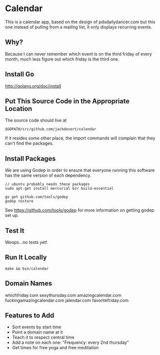 Calendar
===========

This is a calendar app, based on the design of pdxdailydancer.com
but this one instead of pulling from a mailing list,
it only displays recurring events.

Why?
----

Because I can never remember which event is on the third friday
of every month, much less figure out which friday is the third one.


Install Go
----------

http://golang.org/doc/install


Put This Source Code in the Appropriate Location
------------------------------------------------

The source code should live at

    $GOPATH/src/github.com/jackdesert/calendar

If it resides some other place, the import commands will complain that they can't find the packages.

Install Packages
----------------

We are using Godep in order to ensure that everyone running this software has the same version of each dependency.

    // ubuntu probably needs these packages
    sudo apt-get install mercurial bzr build-essential

    go get github.com/tools/godep
    godep restore


See https://github.com/tools/godep for more information on getting godep set up.


Test It
-------

Woops...no tests yet!


Run It Locally
--------------

    make && bin/calendar


Domain Names
------------

whichfriday.com
sexythursday.com
amazingcalendar.com
fuckingamazingcalendar.com
jalendar.com
favoritefriday.com


Features to Add
---------------

  * Sort events by start time
  * Point a domain name at it
  * Teach it to respect central time
  * Add a note on each one: "Frequency: every 2nd thursday"
  * Get times for free yoga and free meditation

